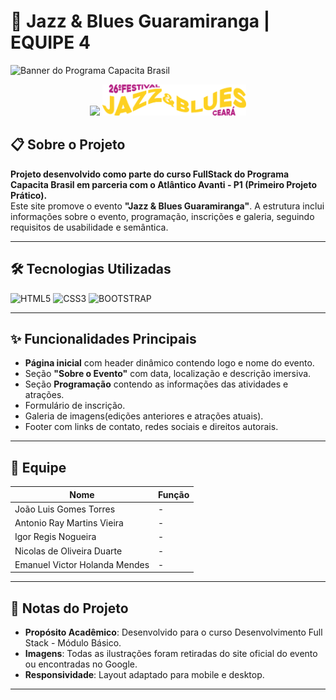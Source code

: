 # 🎷 Jazz & Blues Guaramiranga | EQUIPE 4

![Banner do Programa Capacita Brasil](https://www.uece.br/agin/wp-content/uploads/sites/85/2024/06/WhatsApp-Image-2024-06-05-at-20.09.51-1200x300.jpeg)  
<div style="text-align: center;">
<img src="https://static.wixstatic.com/media/7dea42_a57655ddd6874bb099c143a02aed0dee~mv2.png/v1/fill/w_744,h_199,al_c,q_85,enc_avif,quality_auto/Logo%20Avanti.png" height="50px">
<img src="./img/logo%20-%20Copia.png" height="50px">
</div>



## 📋 Sobre o Projeto  
**Projeto desenvolvido como parte do curso FullStack do Programa Capacita Brasil em parceria com o Atlântico Avanti - P1 (Primeiro Projeto Prático).**  
Este site promove o evento **"Jazz & Blues Guaramiranga"**. A estrutura inclui informações sobre o evento, programação, inscrições e galeria, seguindo requisitos de usabilidade e semântica.

---

## 🛠️ Tecnologias Utilizadas  
![HTML5](https://img.shields.io/badge/HTML5-E34F26?style=for-the-badge&logo=html5&logoColor=white)
![CSS3](https://img.shields.io/badge/CSS3-1572B6?style=for-the-badge&logo=css3&logoColor=white)
![BOOTSTRAP](https://img.shields.io/badge/Bootstrap-563D7C?style=for-the-badge&logo=bootstrap&logoColor=white)

---

## ✨ Funcionalidades Principais  
- **Página inicial** com header dinâmico contendo logo e nome do evento.  
- Seção **"Sobre o Evento"** com data, localização e descrição imersiva.  
- Seção **Programação** contendo as informações das atividades e atrações.  
- Formulário de inscrição.  
- Galeria de imagens(edições anteriores e atrações atuais).  
- Footer com links de contato, redes sociais e direitos autorais.  

---

## 👥 Equipe  
| Nome                          | Função               |  
|-------------------------------|----------------------|  
| João Luis Gomes Torres        | - |  
| Antonio Ray Martins Vieira    | - |  
| Igor Regis Nogueira           | - |  
| Nicolas de Oliveira Duarte    | - |  
| Emanuel Victor Holanda Mendes | - |  



---

## 📄 Notas do Projeto  
- **Propósito Acadêmico**: Desenvolvido para o curso Desenvolvimento Full Stack - Módulo Básico.  
- **Imagens**: Todas as ilustrações foram retiradas do site oficial do evento ou encontradas no Google.  
- **Responsividade**: Layout adaptado para mobile e desktop.  

---